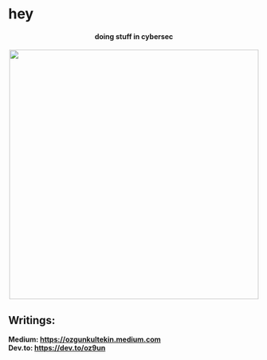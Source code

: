 # hey
<h4 align="center">
  doing stuff in cybersec
</h4>
<p align="center">
  <img src="https://media.tenor.com/images/d575496fd12ec719fea5cc4215f2876e/tenor.gif" width="500"/>
</p>


## Writings:
**Medium: https://ozgunkultekin.medium.com** <br>
**Dev.to: https://dev.to/oz9un**
